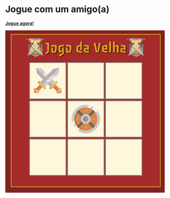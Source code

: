 # Jogue com um amigo(a)

<a href="https://codepen.io/lucasmoraesdev/full/ExQbQRv" target="_blank">**Jogue agora!**</a>

<img src="Screenshot_20221026_170557.png">
